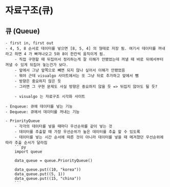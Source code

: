 # 자료구조(큐)

## 큐 (Queue)

    - first in, first out
    - 4, 5, 8 순서로 데이터를 넣으면 [8, 5, 4] 의 형태로 저장 됨. 여기서 데이터를 꺼내라고 하면 4 가 빠져나오고 5와 8이 한칸씩 움직이게 됨.
        - 직접 구현할 때 뒤집어서 정리하는게 잘 이해가 안됐었는데 꺼낼 때 바로 뒤에서부터 꺼낼 수 있게 뒤집어 놓는건가 보다.
        - 앞에서 그냥 앞쪽으로 빼면 되지 않나 싶어서 이해가 안됐었음
        - 뭐야 근데 visualgo 사이트에서는 또 그냥 뒤로 추가하고 앞에서 뺌
        - 방향은 중요하지 않은 듯
        - 그러면 그 구현 문제도 사실 방향은 중요하지 않을 듯 => 뒤집지 않아도 될 듯?

        - visualgo 는 자료구조 시각화 사이트

    - Enqueue: 큐에 데이터를 넣는 기능
    - Dequeue: 큐에서 데이터를 꺼내는 기능

    - PriorityQueue
        - 각각의 데이터를 넣을 때마다 우선순위를 같이 넣는 것
        - 데이터를 추출할 때 가장 우선순위가 높은 데이터를 추출 할 수 있도록
        - 데이터를 넣는 시간 순서에 따른 것이 아니라 데이터를 넣을 때 메겨졌던 우선순위에 따라 추출 순서가 달라짐
        ```py
        import queue

        data_queue = queue.PriorityQueue()

        data_queue.put((10, "korea"))
        data_queue.put((5, 1))
        data_queue.put((15, "china"))
        ```
